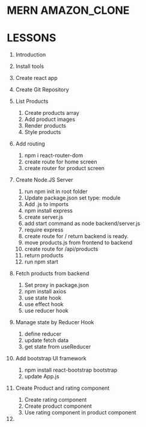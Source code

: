 # MERN AMAZON_CLONE

# LESSONS
1) Introduction
2) Install tools
3) Create react app
4) Create Git Repository
5) List Products
    1) Create products array
    2) Add product images
    3) Render products
    4) Style products
6) Add routing
    1) npm i react-router-dom
    2) create route for home screen
    3) create router for product screen

7) Create Node.JS Server
   1) run npm init in root folder
   2) Update package.json set type: module
   3) Add .js to imports
   4) npm install express
   5) create server.js
   6) add start command as node backend/server.js
   7) require express
   8) create route for / return backend is ready.
   9) move products.js from frontend to backend
   10) create route for /api/products
   11) return products
   12) run npm start

8) Fetch products from backend
    1) Set proxy in package.json
    2) npm install axios
    3) use state hook
    4) use effect hook
    5) use reducer hook

9) Manage state by Reducer Hook
    1) define reducer
    2) update fetch data
    3) get state from useReducer

10) Add bootstrap UI framework
    1) npm install react-bootstrap bootstrap
    2) update App.js

11) Create Product and rating component
    1) Create rating component
    2) Create product component
    3) Use rating component in product component

12)
